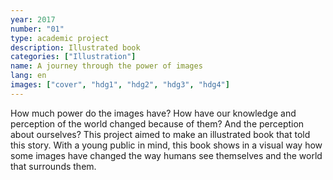 ```yaml
---
year: 2017
number: "01"
type: academic project
description: Illustrated book
categories: ["Illustration"]
name: A journey through the power of images
lang: en
images: ["cover", "hdg1", "hdg2", "hdg3", "hdg4"]
---
```

How much power do the images have? How have our knowledge and perception of the world changed because of them? And the perception about ourselves? This project aimed to make an illustrated book that told this story. With a young public in mind, this book shows in a visual way how some images have changed the way humans see themselves and the world that surrounds them.
